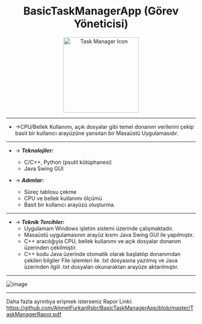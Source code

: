 
 <h1 align="center">BasicTaskManagerApp (Görev Yöneticisi)</h1> 

  <p align="center">
    <img src="https://github.com/user-attachments/assets/eda308ee-cd24-4c73-8cbf-ee3e36b8494c" alt="Task Manager Icon" width="200"/>
  </p>

- - - -
 - ->CPU/Bellek Kullanımı, açık dosyalar gibi temel donanım verilerini çekip basit bir kullanıcı arayüzüne yansıtan bir Masaüstü Uygulamasıdır.
- - - -
- -> ***Teknolojiler:*** 
     - C/C++, Python (psutil kütüphanesi)
     - Java Swing GUI

- -> ***Adımlar:***
     - Süreç tablosu çekme 
     - CPU ve bellek kullanımı ölçümü
     - Basit bir kullanıcı arayüzü oluşturma.
- - - -     

- -> ***Teknik Tercihler:***
  - Uygulamam Windows işletim sistemi üzerinde çalışmaktadır.
  - Masaüstü uygulamasının arayüz kısmı Java Swing GUI ile yapılmıştır.
  - C++ aracılığıyla CPU, bellek kullanımı ve açık dosyalar donanım üzerinden çekilmiştir.
  - C++ kodu Java üzerinde otomatik olarak başlatılıp donanımdan çekilen bilgiler File işlemleri ile
  .txt dosyasına yazılmış ve Java üzerinden ilgili .txt dosyaları okunaraktan arayüze aktarılmıştır.
- - - -
![image](https://github.com/user-attachments/assets/9c914587-d865-4122-a2b6-1d0fab54faee)

- - - -
Daha fazla ayrıntıya erişmek isterseniz Rapor Linki: https://github.com/AhmetFurkanRsbr/BasicTaskManagerApp/blob/master/TaskManagerRapor.pdf
